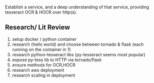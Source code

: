 Establish a service, and a deep understanding of that service, providing tesseract OCR & HOCR over http(s).

## Research/ Lit  Review
1. setup docker / python container
2. research (hello world) and choose between tornado & flask (each running on the container in 1)
3. research python-tesseract libs (py-tesseract seems most popular)
4. expose py-tess lib to HTTP via tornado/flask
5. ensure methods for OCR,HOCR
6. research aws deployment
7. research scaling in deployment
